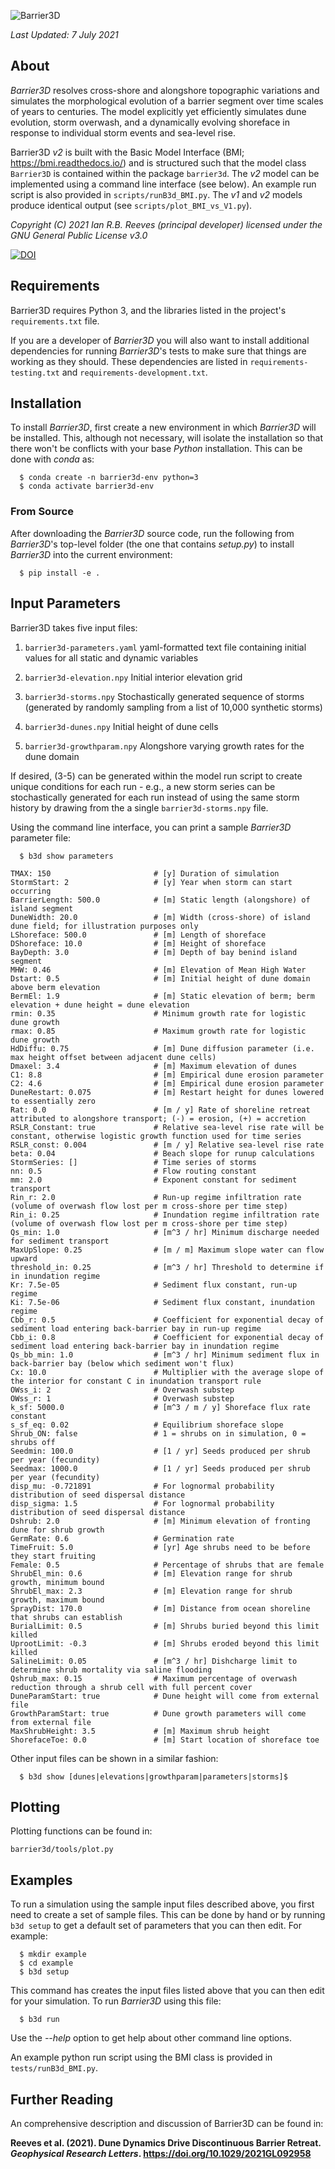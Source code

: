 
![Barrier3D](/images/Barrier3D.png)

_Last Updated: 7 July 2021_

## About

*Barrier3D* resolves cross-shore and alongshore topographic variations and simulates the morphological evolution of a barrier segment over time scales of years to centuries. The model explicitly yet efficiently simulates dune evolution, storm overwash, and a dynamically evolving shoreface in response to individual storm events and sea-level rise.

Barrier3D _v2_ is built with the Basic Model Interface (BMI; https://bmi.readthedocs.io/) and is structured such that the model class `Barrier3D` is contained within the package `barrier3d`. The _v2_ model can be implemented using a command line interface (see below). An example run script is also provided in `scripts/runB3d_BMI.py`. The _v1_ and _v2_ models produce identical output (see `scripts/plot_BMI_vs_V1.py`). 

_Copyright (C) 2021 Ian R.B. Reeves (principal developer) licensed under the GNU General Public License v3.0_

[![DOI](https://zenodo.org/badge/DOI/10.5281/zenodo.4730988.svg)](https://doi.org/10.5281/zenodo.4730988)

## Requirements 

Barrier3D requires Python 3, and the libraries listed in the project's `requirements.txt` file.

If you are a developer of *Barrier3D* you will also want to install
additional dependencies for running *Barrier3D*'s tests to make sure
that things are working as they should. These dependencies are listed
in `requirements-testing.txt` and `requirements-development.txt`.

## Installation

To install *Barrier3D*, first create a new environment in
which *Barrier3D* will be installed. This, although not necessary, will
isolate the installation so that there won't be conflicts with your
base *Python* installation. This can be done with *conda* as:

```
  $ conda create -n barrier3d-env python=3
  $ conda activate barrier3d-env
```

### From Source

After downloading the *Barrier3D* source code, run the following from
*Barrier3D*'s top-level folder (the one that contains *setup.py*) to
install *Barrier3D* into the current environment:

```
  $ pip install -e .
```

## Input Parameters

Barrier3D takes five input files:

1) `barrier3d-parameters.yaml`
    yaml-formatted text file containing initial values for all static and dynamic variables
    
2) `barrier3d-elevation.npy`
    Initial interior elevation grid
    
3) `barrier3d-storms.npy`
    Stochastically generated sequence of storms (generated by randomly sampling from a list of 10,000 synthetic storms)
    
4) `barrier3d-dunes.npy`
    Initial height of dune cells
    
5) `barrier3d-growthparam.npy`
    Alongshore varying growth rates for the dune domain

If desired, (3-5) can be generated within the model run script to create unique conditions for each run - e.g., a new storm series can be stochastically generated for each run instead of using the same storm history by drawing from the a single `barrier3d-storms.npy` file.

Using the command line interface, you can print a sample *Barrier3D* parameter file:

```
  $ b3d show parameters

TMAX: 150                       # [y] Duration of simulation
StormStart: 2                   # [y] Year when storm can start occurring
BarrierLength: 500.0            # [m] Static length (alongshore) of island segment
DuneWidth: 20.0                 # [m] Width (cross-shore) of island dune field; for illustration purposes only
LShoreface: 500.0               # [m] Length of shoreface
DShoreface: 10.0                # [m] Height of shoreface
BayDepth: 3.0                   # [m] Depth of bay benind island segment
MHW: 0.46                       # [m] Elevation of Mean High Water
Dstart: 0.5                     # [m] Initial height of dune domain above berm elevation
BermEl: 1.9                     # [m] Static elevation of berm; berm elevation + dune height = dune elevation
rmin: 0.35                      # Minimum growth rate for logistic dune growth
rmax: 0.85                      # Maximum growth rate for logistic dune growth
HdDiffu: 0.75                   # [m] Dune diffusion parameter (i.e. max height offset between adjacent dune cells)
Dmaxel: 3.4                     # [m] Maximum elevation of dunes
C1: 8.8                         # [m] Empirical dune erosion parameter
C2: 4.6                         # [m] Empirical dune erosion parameter
DuneRestart: 0.075              # [m] Restart height for dunes lowered to essentially zero
Rat: 0.0                        # [m / y] Rate of shoreline retreat attributed to alongshore transport; (-) = erosion, (+) = accretion
RSLR_Constant: true             # Relative sea-level rise rate will be constant, otherwise logistic growth function used for time series
RSLR_const: 0.004               # [m / y] Relative sea-level rise rate
beta: 0.04                      # Beach slope for runup calculations
StormSeries: []                 # Time series of storms
nn: 0.5                         # Flow routing constant
mm: 2.0                         # Exponent constant for sediment transport
Rin_r: 2.0                      # Run-up regime infiltration rate (volume of overwash flow lost per m cross-shore per time step)
Rin_i: 0.25                     # Inundation regime infiltration rate (volume of overwash flow lost per m cross-shore per time step)
Qs_min: 1.0                     # [m^3 / hr] Minimum discharge needed for sediment transport
MaxUpSlope: 0.25                # [m / m] Maximum slope water can flow upward
threshold_in: 0.25              # [m^3 / hr] Threshold to determine if in inundation regime
Kr: 7.5e-05                     # Sediment flux constant, run-up regime
Ki: 7.5e-06                     # Sediment flux constant, inundation regime
Cbb_r: 0.5                      # Coefficient for exponential decay of sediment load entering back-barrier bay in run-up regime
Cbb_i: 0.8                      # Coefficient for exponential decay of sediment load entering back-barrier bay in inundation regime
Qs_bb_min: 1.0                  # [m^3 / hr] Minimum sediment flux in back-barrier bay (below which sediment won't flux)
Cx: 10.0                        # Multiplier with the average slope of the interior for constant C in inundation transport rule
OWss_i: 2                       # Overwash substep
OWss_r: 1                       # Overwash substep
k_sf: 5000.0                    # [m^3 / m / y] Shoreface flux rate constant
s_sf_eq: 0.02                   # Equilibrium shoreface slope
Shrub_ON: false                 # 1 = shrubs on in simulation, 0 = shrubs off
Seedmin: 100.0                  # [1 / yr] Seeds produced per shrub per year (fecundity)
Seedmax: 1000.0                 # [1 / yr] Seeds produced per shrub per year (fecundity)
disp_mu: -0.721891              # For lognormal probability distribution of seed dispersal distance
disp_sigma: 1.5                 # For lognormal probability distribution of seed dispersal distance
Dshrub: 2.0                     # [m] Minimum elevation of fronting dune for shrub growth
GermRate: 0.6                   # Germination rate
TimeFruit: 5.0                  # [yr] Age shrubs need to be before they start fruiting
Female: 0.5                     # Percentage of shrubs that are female
ShrubEl_min: 0.6                # [m] Elevation range for shrub growth, minimum bound
ShrubEl_max: 2.3                # [m] Elevation range for shrub growth, maximum bound
SprayDist: 170.0                # [m] Distance from ocean shoreline that shrubs can establish
BurialLimit: 0.5                # [m] Shrubs buried beyond this limit killed
UprootLimit: -0.3               # [m] Shrubs eroded beyond this limit killed
SalineLimit: 0.05               # [m^3 / hr] Dishcharge limit to determine shrub mortality via saline flooding
Qshrub_max: 0.15                # Maximum percentage of overwash reduction through a shrub cell with full percent cover
DuneParamStart: true            # Dune height will come from external file
GrowthParamStart: true          # Dune growth parameters will come from external file
MaxShrubHeight: 3.5             # [m] Maximum shrub height
ShorefaceToe: 0.0               # [m] Start location of shoreface toe
```
Other input files can be shown in a similar fashion: 

```
  $ b3d show [dunes|elevations|growthparam|parameters|storms]$
```

## Plotting

Plotting functions can be found in:

```
barrier3d/tools/plot.py
```


## Examples

To run a simulation using the sample input files described above, you first
need to create a set of sample files. This can be done by hand or by running
`b3d setup` to get a default set of parameters that you can then edit.
For example:

```
  $ mkdir example
  $ cd example
  $ b3d setup
```

This command has creates the input files listed above that you can then edit for your
simulation.  To run *Barrier3D* using this file:

```
  $ b3d run
```

Use the *--help* option to get help about other command line options.

An example python run script using the BMI class is provided in `tests/runB3d_BMI.py`.

## Further Reading

An comprehensive description and discussion of Barrier3D can be found in:

__Reeves et al. (2021). Dune Dynamics Drive Discontinuous Barrier Retreat. _Geophysical Research Letters_. https://doi.org/10.1029/2021GL092958__
